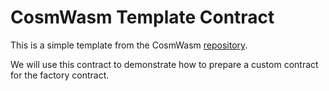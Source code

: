 # CosmWasm Template Contract

This is a simple template from the CosmWasm [repository](https://github.com/CosmWasm/cw-template.git).

We will use this contract to demonstrate how to prepare a custom contract for the factory contract.
